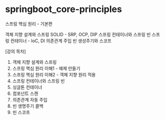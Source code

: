 ﻿# springboot_core-principles

스프링 핵심 원리 - 기본편 

객체 지향 설계와 스프링
SOLID - SRP, OCP, DIP
스프링 컨테이너와 스프링 빈
스프링 컨테이너 - IoC, DI
의존관계 주입
빈 생성주기와 스코프

[강의 목차]
1. 객체 지향 설계와 스프링
2. 스프링 핵심 원리 이해1 - 예제 만들기
3. 스프링 핵심 원리 이해2 - 객체 지향 원리 적용
4. 스프링 컨테이너와 스프링 빈
5. 싱글톤 컨테이너
6. 컴포넌트 스캔
7. 의존관계 자동 주입
8. 빈 생명주기 콜백
9. 빈 스코프



